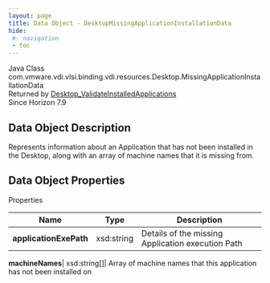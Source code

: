 ```yaml
---
layout: page
title: Data Object - DesktopMissingApplicationInstallationData
hide:
 #- navigation
 - toc
---
```






Java Class
    com.vmware.vdi.vlsi.binding.vdi.resources.Desktop.MissingApplicationInstallationData  
Returned by
     [Desktop_ValidateInstalledApplications](vdi.resources.Desktop.md#validateInstalledApplications)  
Since 
    Horizon 7.9

## Data Object Description 

Represents information about an Application that has not been installed in the Desktop, along with an array of machine names that it is missing from. 

## Data Object Properties

Properties

Name |  Type |  Description   
---|---|---  
**applicationExePath**|  xsd:string|  Details of the missing Application execution Path   
  
**machineNames**|  xsd:string[]|  Array of machine names that this application has not been installed on   
  
  
  
   
  
  

